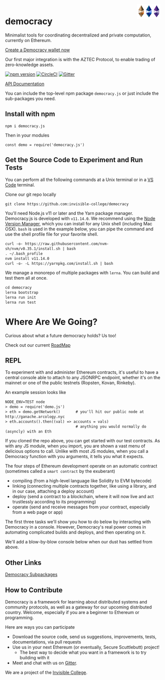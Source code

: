 <img src="./images/logo-purple.svg" width="25px" alt="Democracy.js Purple Pipe Logo"  align="right">
<img src="./images/logo-blue.svg" width="25px" alt="Democracy.js Blue Pipe Logo"  align="right">
<img src="./images/logo-gold.svg" width="25px" alt="Democracy.js Gold Pipe Logo" align="right">

democracy
=========

Minimalist tools for coordinating decentralized and private computation, currently on Ethereum.

[Create a Democracy wallet now](https://zk-transfer.netlify.com)

Our first major integration is with the AZTEC Protocol, to enable trading of zero-knowledge assets.

[![npm version](https://badge.fury.io/js/democracy.js.svg)](https://badge.fury.io/js/democracy.js)
[![CircleCI](https://circleci.com/gh/invisible-college/democracy.svg?style=svg)](https://circleci.com/gh/invisible-college/democracy)
[![Gitter](https://badges.gitter.im/invisible-college/democracy.svg)](https://gitter.im/invisible-college/democracy?utm_source=badge&utm_medium=badge&utm_campaign=pr-badge)

[API Documentation](https://democracy.js.org/jsdocs/index.html)

You can include the top-level npm package `democracy.js` or just include the sub-packages you need.


## Install with npm

```
npm i democracy.js
```

Then in your modules

```
const demo = require('democracy.js')
```

## Get the Source Code to Experiment and Run Tests

You can perform all the following commands at a Unix terminal or in a [VS Code]() terminal.

Clone our git repo locally
```
git clone https://github.com:invisible-college/democracy
```

You'll need Node.js v11 or later and the Yarn package manager. Democracy.js is developed with `v11.14.0`.
We recommend using the [Node Version Manager](https://github.com/nvm-sh/nvm#installation), which you can install for any Unix shell (including Mac OSX). `bash` is used in the example below, you can pipe the command and use the shell profile file for your
favorite shell.

```
curl -o- https://raw.githubusercontent.com/nvm-sh/nvm/v0.35.1/install.sh | bash
. ~/.bash_profile
nvm install v11.14.0
curl -o- -L https://yarnpkg.com/install.sh | bash
```

We manage a monorepo of multiple packages with `lerna`.
You can build and test them all at once.
```
cd democracy
lerna bootstrap
lerna run init
lerna run test
```

# Where Are We Going?

Curious about what a future democracy holds? Us too!

Check out our current [RoadMap](./docs/RoadMap.md)

## REPL

To experiment with and administer Ethereum contracts, it's useful to have a central
console able to attach to any JSONRPC endpoint, whether it's on the mainnet or one
of the public testnets (Ropsten, Kovan, Rinkeby).

An example session looks like
```
NODE_ENV=TEST node
> demo = require('demo.js')
> eth = demo.getNetwork()       # you'll hit our public node at http://ganache.arcology.nyc
> eth.accounts().then((val) => accounts = vals)
                                # anything you would normally do (asyncly) with an Eth
```

If you cloned the repo above, you can get started with our test contracts.
As with any JS module, when you import, you are shown a vast menu of delicious options to call.
Unlike with most JS modules, when you call a Democracy function with you arguments,
it tells you what it expects.

The four steps of Ethereum development operate on an automatic contract (sometimes called a `smart contract` by the exuberant)
* compiling (from a high-level language like Solidity to EVM bytecode)
* linking (connecting multiple contracts together, like using a library, and in our case, attaching a deploy account)
* deploy (send a contract to a blockchain, where it will now live and act trustlessly according to its programming)
* operate (send and receive messages from your contract, especially from a web page or app)

The first three tasks we'll show you how to do below by interacting with Democracy in a console.
However, Democracy's real power comes in automating complicated builds and deploys, and then operating on it.

We'll add a blow-by-blow console below when our dust has settled from above.

## Other Links

[Democracy Subpackages](Subpackages.md)

## How to Contribute

Democracy is a framework for learning about distributed systems and community protocols,
as well as a gateway for our upcoming distributed country. Welcome,
especially if you are a beginner to Ethereum or programming.

Here are ways you can participate
* Download the source code, send us suggestions, improvements, tests, documentations, via pull requests
* Use us in your next Ethereum (or eventually, Secure Scuttlebutt) project!
  * The best way to decide what you want in a framework is to try building with it
* Meet and chat with us on [Gitter](https://gitter.im/invisible-college/democracy).

We are a project of the [Invisible College](http://invisible.college).
